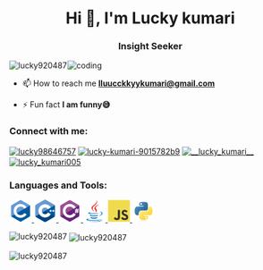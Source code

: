 <h1 align="center">Hi 👋, I'm Lucky kumari</h1>
<h3 align="center">Insight Seeker</h3>

<img align="right" alt="coding" width="400" src="https://www.bing.com/th/id/OGC.a6dc26a08bb184c176bd420d149829b5?pid=1.7&rurl=https%3a%2f%2fuser-images.githubusercontent.com%2f125878564%2f258871853-20e24ac8-354d-4ec0-8f25-ef158aec9420.gif&ehk=DyOMscjHSmywq6pkWfiMyvezvHpJIKRH4Pb6gEKDLv4%3d  ">


<p align="left"> <img src="https://komarev.com/ghpvc/?username=lucky920487&label=Profile%20views&color=0e75b6&style=flat" alt="lucky920487" /> </p>

- 📫 How to reach me **lluucckkyykumari@gmail.com**

- ⚡ Fun fact **I am funny😅**

<h3 align="left">Connect with me:</h3>
<p align="left">
<a href="https://twitter.com/lucky98646757" target="blank"><img align="center" src="https://raw.githubusercontent.com/rahuldkjain/github-profile-readme-generator/master/src/images/icons/Social/twitter.svg" alt="lucky98646757" height="30" width="40" /></a>
<a href="https://linkedin.com/in/lucky-kumari-9015782b9" target="blank"><img align="center" src="https://raw.githubusercontent.com/rahuldkjain/github-profile-readme-generator/master/src/images/icons/Social/linked-in-alt.svg" alt="lucky-kumari-9015782b9" height="30" width="40" /></a>
<a href="https://instagram.com/__lucky_kumari__" target="blank"><img align="center" src="https://raw.githubusercontent.com/rahuldkjain/github-profile-readme-generator/master/src/images/icons/Social/instagram.svg" alt="__lucky_kumari__" height="30" width="40" /></a>
<a href="https://www.youtube.com/c/lucky_kumari005" target="blank"><img align="center" src="https://raw.githubusercontent.com/rahuldkjain/github-profile-readme-generator/master/src/images/icons/Social/youtube.svg" alt="lucky_kumari005" height="30" width="40" /></a>
</p>



<h3 align="left">Languages and Tools:</h3>
<p align="left"> <a href="https://www.cprogramming.com/" target="_blank" rel="noreferrer"> <img src="https://raw.githubusercontent.com/devicons/devicon/master/icons/c/c-original.svg" alt="c" width="40" height="40"/> </a> <a href="https://www.w3schools.com/cpp/" target="_blank" rel="noreferrer"> <img src="https://raw.githubusercontent.com/devicons/devicon/master/icons/cplusplus/cplusplus-original.svg" alt="cplusplus" width="40" height="40"/> </a> <a href="https://www.w3schools.com/cs/" target="_blank" rel="noreferrer"> <img src="https://raw.githubusercontent.com/devicons/devicon/master/icons/csharp/csharp-original.svg" alt="csharp" width="40" height="40"/> </a> <a href="https://www.java.com" target="_blank" rel="noreferrer"> <img src="https://raw.githubusercontent.com/devicons/devicon/master/icons/java/java-original.svg" alt="java" width="40" height="40"/> </a> <a href="https://developer.mozilla.org/en-US/docs/Web/JavaScript" target="_blank" rel="noreferrer"> <img src="https://raw.githubusercontent.com/devicons/devicon/master/icons/javascript/javascript-original.svg" alt="javascript" width="40" height="40"/> </a> <a href="https://www.python.org" target="_blank" rel="noreferrer"> <img src="https://raw.githubusercontent.com/devicons/devicon/master/icons/python/python-original.svg" alt="python" width="40" height="40"/> </a> </p>

<p><img align="left" src="https://github-readme-stats.vercel.app/api/top-langs?username=lucky920487&show_icons=true&locale=en&layout=compact" alt="lucky920487" /></p>

<p>&nbsp;<img align="center" src="https://github-readme-stats.vercel.app/api?username=lucky920487&show_icons=true&locale=en" alt="lucky920487" /></p>

<p><img align="center" src="https://github-readme-streak-stats.herokuapp.com/?user=lucky920487&" alt="lucky920487" /></p>
